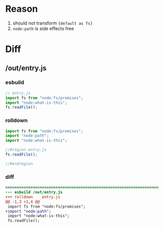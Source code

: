 # Reason
1. should not transform `{default as fs}`
2. `node:path` is side effects free
# Diff
## /out/entry.js
### esbuild
```js
// entry.js
import fs from "node:fs/promises";
import "node:what-is-this";
fs.readFile();
```
### rolldown
```js
import fs from "node:fs/promises";
import "node:path";
import "node:what-is-this";

//#region entry.js
fs.readFile();

//#endregion
```
### diff
```diff
===================================================================
--- esbuild	/out/entry.js
+++ rolldown	entry.js
@@ -1,3 +1,4 @@
 import fs from "node:fs/promises";
+import "node:path";
 import "node:what-is-this";
 fs.readFile();

```